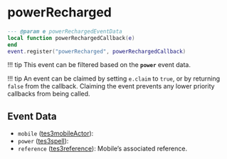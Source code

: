 # powerRecharged



```lua
--- @param e powerRechargedEventData
local function powerRechargedCallback(e)
end
event.register("powerRecharged", powerRechargedCallback)
```

!!! tip
	This event can be filtered based on the **`power`** event data.

!!! tip
	An event can be claimed by setting `e.claim` to `true`, or by returning `false` from the callback. Claiming the event prevents any lower priority callbacks from being called.

## Event Data

* `mobile` ([tes3mobileActor](../../types/tes3mobileActor)): 
* `power` ([tes3spell](../../types/tes3spell)): 
* `reference` ([tes3reference](../../types/tes3reference)): Mobile’s associated reference.

